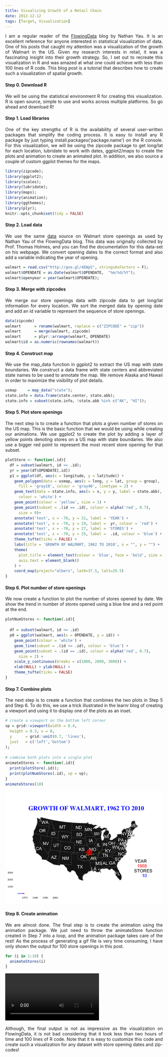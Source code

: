 ```yaml
---
title: Visualizing Growth of a Retail Chain
date: 2012-12-12
tags: [Target, Visualization]
---
```


<style>
p {
  text-align: justify;
}
</style>

I am a regular reader of the [FlowingData](http://www.flowingdata.com) blog by Nathan Yau. It is an excellent reference for anyone interested in statistical visualization of data. One of his posts that caught my attention was a visualization of the growth of Walmart in the US. Given my research interests in retail, it was a fascinating insight into their growth strategy. So, I set out to recreate this visualization in R and was amazed at what one could achieve with less than 100 lines of R code. This blog post is a tutorial that describes how to create such a visualization of spatial growth.

#### Step 0. Download R

We will be using the statistical environment R for creating this visualization. R is open source, simple to use and works across multiple platforms. So go ahead and download R!

#### Step 1. Load libraries

One of the key strengths of R is the availability of several user-written packages that simplify the coding process. It is easy to install any R package by just typing install.packages('package.name') on the R console. For this visualization, we will be using the zipcode package to get long/lat for each location, lubridate to work with dates, ggplot2/maps to create the plots and animation to create an animated plot. In addition, we also source a couple of custom ggplot themes for the maps.


```r
library(zipcode); 
library(ggplot2); 
library(scales);
library(lubridate); 
library(maps);
library(animation);
library(ggthemes);
library(plyr);
knitr::opts_chunk$set(tidy = FALSE)
```


#### Step 2. Load data

We use the same [data](http://www.econ.umn.edu/~holmes/data/WalMart/index.html) source on Walmart store openings as used by Nathan Yau of the FlowingData blog. This data was originally collected by Prof. Thomas Holmes, and you can find the documentation for this data-set on his webpage. We convert opening dates to the correct format and also add a variable indicating the year of opening.


```r
walmart = read.csv("http://goo.gl/4EWpS", stringsAsFactors = F);
walmart$OPENDATE = as.Date(walmart$OPENDATE,  "%m/%d/%Y");
walmart$openyear = year(walmart$OPENDATE);
```


#### Step 3. Merge with zipcodes


We merge our store openings data with zipcode data to get long/lat information for every location. We sort the merged data by opening date and add an id variable to represent the sequence of store openings.


```r
data(zipcode)
walmart      = rename(walmart, replace = c("ZIPCODE" = "zip"))
walmart      = merge(walmart, zipcode)
walmart      = plyr::arrange(walmart, OPENDATE)
walmart$id = as.numeric(rownames(walmart))
```


#### Step 4. Construct map

We use the map_data function in ggplot2 to extract the US map with state boundaries. We construct a data frame with state centers and abbreviated state names to be used to annotate the map. We remove Alaska and Hawaii in order to maximize the visibility of plot details.


```r
usmap     = map_data("state"); 
state.info = data.frame(state.center, state.abb);
state.info = subset(state.info, !state.abb %in% c("AK", "HI"));
```


#### Step 5. Plot store openings

The next step is to create a function that plots a given number of stores on the US map. This is the basic function that we would be using while creating our animations. We use ggplot2 to create the plot by adding a layer of yellow points denoting stores on a US map with state boundaries. We also use a bigger red point to represent the most recent store opening for that subset.


```r
plotStore <- function(.id){
  df = subset(walmart, id <= .id);
  yr = year(df$OPENDATE[.id])
  p1 = ggplot(df, aes(x = longitude, y = latitude)) +
    geom_polygon(data = usmap, aes(x = long, y = lat, group = group), 
      fill = 'gray10', colour = 'gray40', linetype = 2) +
    geom_text(data = state.info, aes(x = x, y = y, label = state.abb), 
      colour = 'white') +
    geom_point(colour = 'yellow', size = 1) + 
    geom_point(subset = .(id == .id), colour = alpha('red', 0.7),
      size = 9)+
    annotate('text', x = -70, y = 31, label = 'YEAR') + 
    annotate('text', x = -70, y = 29, label =  yr, colour = 'red') +
    annotate('text', x = -70, y = 27, label = 'STORES') +
    annotate('text', x = -70, y = 25, label =  .id, colour = 'blue') +
    theme_tufte(ticks = FALSE) +
    labs(title = 'GROWTH OF WALMART, 1962 TO 2010', x = "", y = "") +
    theme(
      plot.title = element_text(colour = 'blue', face = 'bold', size = 20),
      axis.text = element_blank()
    ) +
    coord_map(project="albers", lat0=37.5, lat1=29.5)      
}
```


#### Step 6. Plot number of store openings

We now create a function to plot the number of stores opened by date. We show the trend in number of stores opened using a blue line and a red point at the end.


```r
plotNumStores <- function(.id){
  
  df = subset(walmart, id <= .id)
  p0 = ggplot(walmart, aes(x = OPENDATE, y = id)) +
    geom_point(colour = 'white') +
    geom_line(subset = .(id <= .id), colour = 'blue') +
    geom_point(subset = .(id == .id), colour = alpha('red', 0.7), 
      size = 2) +
    scale_y_continuous(breaks = c(1000, 2000, 3000)) +
    xlab(NULL) + ylab(NULL) +
    theme_tufte(ticks = FALSE)
}
```


#### Step 7. Combine plots

The next step is to create a function that combines the two plots in Step 5 and Step 6. To do this, we use a trick illustrated in the learnr blog of creating a viewport and using it to display one of the plots as an inset.


```r
# create a viewport on the bottom left corner
vp = grid::viewport(width = 0.4, 
  height = 0.3, x = 0,
  y      = grid::unit(0.7, 'lines'),   
  just   = c('left','bottom')
);

# combine both plots into a single plot
animateStores <- function(.id){
  print(plotStore(.id));
  print(plotNumStores(.id), vp = vp);
}
animateStores(10)
```

![plot of chunk unnamed-chunk-7](assets/fig/unnamed-chunk-7.png) 


#### Step 8. Create animation

We are almost done. The final step is to create the animation using the animation package. We just need to throw the animateStore function created in Step 7 into a loop, and the animation package takes care of the rest! As the process of generating a gif file is very time consuming, I have only shown the output for 100 store openings in this post.


```r
for (i in 1:10) {
  animateStores(i)
}
```

<video   controls="controls" loop="loop"><source src="assets/fig/walmart.mp4" type="video/mp4" />video of chunk walmart</video>


Although, the final output is not as impressive as the visualization on FlowingData, it is not bad considering that it took less than two hours of time and 100 lines of R code. Note that it is easy to customize this code and create such a visualization for any dataset with store opening dates and zip-codes!





